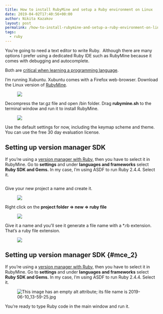 ```yaml
---
title: How to install RubyMine and setup a Ruby environment on Linux
date: 2019-04-02T17:40:56+00:00
author: Nikita Kazakov
layout: post
permalink: /how-to-install-rubymine-and-setup-a-ruby-environment-on-linux/
tags:
  - ruby
---
```


You’re going to need a text editor to write Ruby. &nbsp;Although there are many options I prefer using a dedicated Ruby IDE such as RubyMine because it comes with debugging and autocomplete. 

Both are <a rel="noreferrer noopener" target="_blank" href="https://paper.dropbox.com/doc/Why-I-recommend-RubyMine-if-youre-starting-out-with-Ruby--AeaqIhkj7auxRuS5_zmPfJSCAQ-G5HoKC4PAkDYhH5shopdp">critical when learning a programming language</a>.

I&#8217;m running Xubuntu. Xubuntu comes with a Firefox web-browser. Download the Linux version of <a rel="noreferrer noopener" target="_blank" href="https://www.jetbrains.com/ruby/">RubyMine</a>.<figure class="wp-block-image">

![](https://paper-attachments.dropbox.com/s_B4F8639630B0FBC36DFABA0ACADCD708C18AE4C40D59D285D20FE9A240094838_1559653578936_image.png) </figure> 

Decompress the tar.gz file and open /bin folder. Drag **rubymine.sh** to the terminal window and run it to install RubyMine.<figure class="wp-block-image">

![](https://paper-attachments.dropbox.com/s_B4F8639630B0FBC36DFABA0ACADCD708C18AE4C40D59D285D20FE9A240094838_1559659993586_2019-06-04_08-52-20.jpg) </figure> 

Use the default settings for now, including the keymap scheme and theme. You can use the free 30 day evaluation license.

## Setting up version manager SDK

If you&#8217;re using a [version manager with Ruby](https://nikitakazakov.com/asdf-vm-version-manager-for-ruby-tutorial/), then you have to select it in RubyMine. Go to **settings** and under **languages and frameworks** select **Ruby SDK and Gems.** In my case, I&#8217;m using ASDF to run Ruby 2.4.4. Select it.<figure class="wp-block-image">

<img src="https://nikitakazakov.com/wp-content/uploads/2019/06/2019-06-10_13-59-25.jpg" alt="" class="wp-image-6704" srcset="https://nikitakazakov.com/wp-content/uploads/2019/06/2019-06-10_13-59-25.jpg 972w, https://nikitakazakov.com/wp-content/uploads/2019/06/2019-06-10_13-59-25-300x123.jpg 300w, https://nikitakazakov.com/wp-content/uploads/2019/06/2019-06-10_13-59-25-768x316.jpg 768w" sizes="(max-width: 972px) 100vw, 972px" /> </figure> 

Give your new project a name and create it.<figure class="wp-block-image">

![](https://paper-attachments.dropbox.com/s_B4F8639630B0FBC36DFABA0ACADCD708C18AE4C40D59D285D20FE9A240094838_1559660518272_image.png) </figure> 

Right click on the **project folder => new => ruby file**<figure class="wp-block-image">

![](https://paper-attachments.dropbox.com/s_B4F8639630B0FBC36DFABA0ACADCD708C18AE4C40D59D285D20FE9A240094838_1559660629801_image.png) </figure> 

Give it a name and you’ll see it generate a file name with a *.rb extension. That’s a ruby file extension.<figure class="wp-block-image">

![](https://paper-attachments.dropbox.com/s_B4F8639630B0FBC36DFABA0ACADCD708C18AE4C40D59D285D20FE9A240094838_1559660684805_image.png) </figure> 

## Setting up version manager SDK {#mce_2}

If you&#8217;re using a [version manager with Ruby](https://nikitakazakov.com/asdf-vm-version-manager-for-ruby-tutorial/), then you have to select it in RubyMine. Go to **settings** and under **languages and frameworks** select **Ruby SDK and Gems.** In my case, I&#8217;m using ASDF to run Ruby 2.4.4. Select it.<figure class="wp-block-image">

![This image has an empty alt attribute; its file name is 2019-06-10_13-59-25.jpg](https://nikitakazakov.com/wp-content/uploads/2019/06/2019-06-10_13-59-25.jpg) </figure> 

You’re ready to type Ruby code in the main window and run it.
